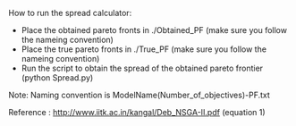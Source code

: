 How to run the spread calculator:
- Place the obtained pareto fronts in ./Obtained_PF (make sure you follow the nameing convention)
- Place the true pareto fronts in ./True_PF (make sure you follow the nameing convention)
- Run the script to obtain the spread of the obtained pareto frontier (python Spread.py)

Note: Naming convention is ModelName(Number_of_objectives)-PF.txt

Reference : http://www.iitk.ac.in/kangal/Deb_NSGA-II.pdf (equation 1)